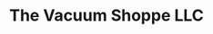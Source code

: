 ---
title: "The Vacuum Shoppe LLC"
url: /freehold-township/the-vacuum-shoppe-llc/
shop: Staubsauger
---